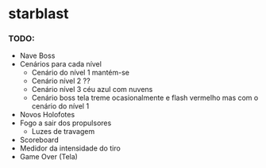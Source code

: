 # starblast

### TODO:
+ Nave Boss
+ Cenários para cada nível
    - Cenário do nível 1 mantém-se
    - Cenário nível 2 ??
    - Cenário nível 3 céu azul com nuvens
    - Cenário boss tela treme ocasionalmente e flash vermelho mas com o cenário do nível 1
+ Novos Holofotes
+ Fogo a sair dos propulsores
    - Luzes de travagem
+ Scoreboard
+ Medidor da intensidade do tiro
+ Game Over (Tela)
